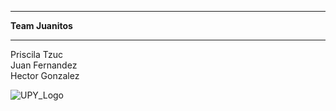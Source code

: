 ***
**Team Juanitos** 
***   

Priscila Tzuc  
Juan Fernandez   
Hector Gonzalez  

![UPY_Logo](https://www.google.com/url?sa=i&url=https%3A%2F%2Fupy.crezee.academy%2F&psig=AOvVaw2WTX1ivAIe5auyVj0p1hlP&ust=1647616187852000&source=images&cd=vfe&ved=0CAgQjRxqFwoTCNjv-v22zfYCFQAAAAAdAAAAABAD)